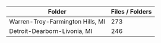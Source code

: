 | Folder                           |   Files / Folders |
|----------------------------------|-------------------|
| Warren-Troy-Farmington Hills, MI |               273 |
| Detroit-Dearborn-Livonia, MI     |               246 |
